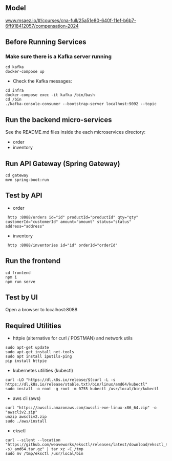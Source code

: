 # 

## Model
www.msaez.io/#/courses/cna-full/25a51e80-640f-11ef-b6b7-6ff918412057/compensation-2024

## Before Running Services
### Make sure there is a Kafka server running
```
cd kafka
docker-compose up
```
- Check the Kafka messages:
```
cd infra
docker-compose exec -it kafka /bin/bash
cd /bin
./kafka-console-consumer --bootstrap-server localhost:9092 --topic
```

## Run the backend micro-services
See the README.md files inside the each microservices directory:

- order
- inventory


## Run API Gateway (Spring Gateway)
```
cd gateway
mvn spring-boot:run
```

## Test by API
- order
```
 http :8088/orders id="id" productId="productId" qty="qty" customerId="customerId" amount="amount" status="status" address="address" 
```
- inventory
```
 http :8088/inventories id="id" orderId="orderId" 
```


## Run the frontend
```
cd frontend
npm i
npm run serve
```

## Test by UI
Open a browser to localhost:8088

## Required Utilities

- httpie (alternative for curl / POSTMAN) and network utils
```
sudo apt-get update
sudo apt-get install net-tools
sudo apt install iputils-ping
pip install httpie
```

- kubernetes utilities (kubectl)
```
curl -LO "https://dl.k8s.io/release/$(curl -L -s https://dl.k8s.io/release/stable.txt)/bin/linux/amd64/kubectl"
sudo install -o root -g root -m 0755 kubectl /usr/local/bin/kubectl
```

- aws cli (aws)
```
curl "https://awscli.amazonaws.com/awscli-exe-linux-x86_64.zip" -o "awscliv2.zip"
unzip awscliv2.zip
sudo ./aws/install
```

- eksctl 
```
curl --silent --location "https://github.com/weaveworks/eksctl/releases/latest/download/eksctl_$(uname -s)_amd64.tar.gz" | tar xz -C /tmp
sudo mv /tmp/eksctl /usr/local/bin
```

